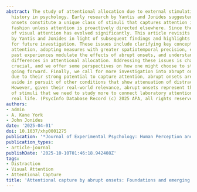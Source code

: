 ```yaml
---
abstract: The study of attentional allocation due to external stimulation has a long
  history in psychology. Early research by Yantis and Jonides suggested that abrupt
  onsets constitute a unique class of stimuli that captures attention in a stimulus-driven
  fashion unless attention is proactively directed elsewhere. Since then, the study
  of visual attention has evolved significantly. This article revisits the core conclusions
  by Yantis and Jonides in light of subsequent findings and highlights emerging issues
  for future investigation. These issues include clarifying key concepts of visual
  attention, adopting measures with greater spatiotemporal precision, exploring how
  past experiences modulate the effects of abrupt onsets, and understanding individual
  differences in attentional allocation. Addressing these issues is challenging but
  crucial, and we offer some perspectives on how one might choose to study these issues
  going forward. Finally, we call for more investigation into abrupt onsets. Perhaps
  due to their strong potential to capture attention, abrupt onsets are often set
  aside in pursuit of other conditions that show attenuation of distractor interference.
  However, given their real-world relevance, abrupt onsets represent the exact type
  of stimuli that we need to study more to connect laboratory attention research to
  real life. (PsycInfo Database Record (c) 2025 APA, all rights reserved)
authors:
- admin
- A. Kane York
- John Jonides
date: '2025-04-01'
doi: 10.1037/xhp0001275
publication: '*Journal of Experimental Psychology: Human Perception and Performance*'
publication_types:
- article-journal
publishDate: '2025-10-10T01:46:18.942408Z'
tags:
- Distraction
- Visual Attention
- Attentional Capture
title: 'Attentional capture by abrupt onsets: Foundations and emerging issues'
---
```

